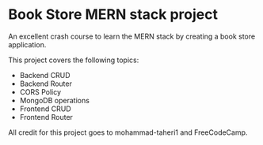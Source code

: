# Book Store MERN stack project

An excellent crash course to learn the MERN stack by creating a book store application.

This project covers the following topics:

- Backend CRUD
- Backend Router
- CORS Policy
- MongoDB operations
- Frontend CRUD 
- Frontend Router 

All credit for this project goes to mohammad-taheri1 and FreeCodeCamp.